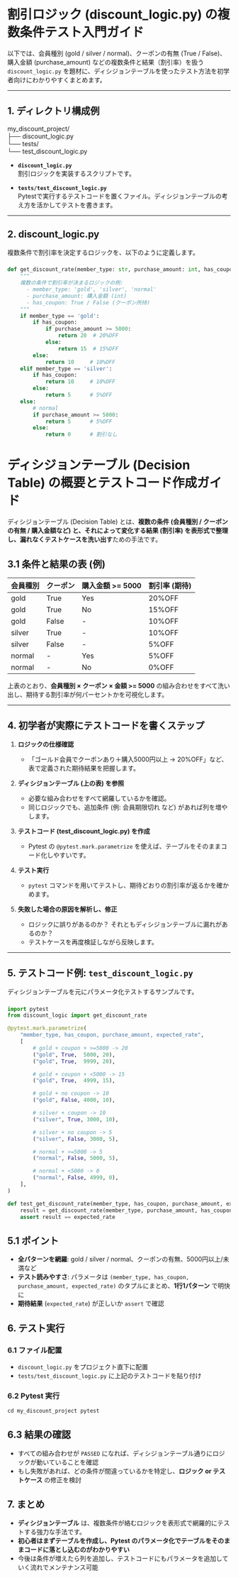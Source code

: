# 割引ロジック (discount_logic.py) の複数条件テスト入門ガイド

以下では、会員種別 (gold / silver / normal)、クーポンの有無 (True / False)、購入金額 (purchase_amount) などの複数条件と結果（割引率）を扱う `discount_logic.py` を題材に、ディシジョンテーブルを使ったテスト方法を初学者向けにわかりやすくまとめます。

---

## 1. ディレクトリ構成例
my_discount_project/  
    ├── discount_logic.py   
    └── tests/  
        └── test_discount_logic.py  

- **`discount_logic.py`**  
  割引ロジックを実装するスクリプトです。  

- **`tests/test_discount_logic.py`**  
  Pytestで実行するテストコードを置くファイル。ディシジョンテーブルの考え方を活かしてテストを書きます。

---

## 2. discount_logic.py

複数条件で割引率を決定するロジックを、以下のように定義します。

###
```python
def get_discount_rate(member_type: str, purchase_amount: int, has_coupon: bool) -> int:
    """
    複数の条件で割引率が決まるロジックの例:
      - member_type: 'gold', 'silver', 'normal'
      - purchase_amount: 購入金額 (int)
      - has_coupon: True / False (クーポン所持)
    """
    if member_type == 'gold':
        if has_coupon:
            if purchase_amount >= 5000:
                return 20  # 20%OFF
            else:
                return 15  # 15%OFF
        else:
            return 10     # 10%OFF
    elif member_type == 'silver':
        if has_coupon:
            return 10     # 10%OFF
        else:
            return 5      # 5%OFF
    else:
        # normal
        if purchase_amount >= 5000:
            return 5      # 5%OFF
        else:
            return 0      # 割引なし
```

# ディシジョンテーブル (Decision Table) の概要とテストコード作成ガイド

ディシジョンテーブル (Decision Table) とは、**複数の条件 (会員種別 / クーポンの有無 / 購入金額など) と、それによって変化する結果 (割引率) を表形式で整理し、漏れなくテストケースを洗い出す**ための手法です。

## 3.1 条件と結果の表 (例)

| 会員種別 | クーポン | 購入金額 >= 5000 | 割引率 (期待) |
|----------|---------|------------------|---------------|
| gold     | True    | Yes              | 20%OFF        |
| gold     | True    | No               | 15%OFF        |
| gold     | False   | -                | 10%OFF        |
| silver   | True    | -                | 10%OFF        |
| silver   | False   | -                | 5%OFF         |
| normal   | -       | Yes              | 5%OFF         |
| normal   | -       | No               | 0%OFF         |

上表のとおり、**会員種別 × クーポン × 金額 >= 5000** の組み合わせをすべて洗い出し、期待する割引率が何パーセントかを可視化します。

---

## 4. 初学者が実際にテストコードを書くステップ

1. **ロジックの仕様確認**  
   - 「ゴールド会員でクーポンあり＋購入5000円以上 → 20%OFF」など、表で定義された期待結果を把握します。

2. **ディシジョンテーブル (上の表) を参照**  
   - 必要な組み合わせをすべて網羅しているかを確認。  
   - 同じロジックでも、追加条件 (例: 会員期限切れ など) があれば列を増やします。

3. **テストコード (test_discount_logic.py) を作成**  
   - Pytest の `@pytest.mark.parametrize` を使えば、テーブルをそのままコード化しやすいです。

4. **テスト実行**  
   - `pytest` コマンドを用いてテストし、期待どおりの割引率が返るかを確かめます。

5. **失敗した場合の原因を解析し、修正**  
   - ロジックに誤りがあるのか？ それともディシジョンテーブルに漏れがあるのか？  
   - テストケースを再度検証しながら反映します。

---

## 5. テストコード例: `test_discount_logic.py`

ディシジョンテーブルを元にパラメータ化テストするサンプルです。

###
```python
import pytest
from discount_logic import get_discount_rate

@pytest.mark.parametrize(
    "member_type, has_coupon, purchase_amount, expected_rate",
    [
        # gold + coupon + >=5000 -> 20
        ("gold", True,  5000, 20),
        ("gold", True,  9999, 20),

        # gold + coupon + <5000 -> 15
        ("gold", True,  4999, 15),

        # gold + no coupon -> 10
        ("gold", False, 4000, 10),

        # silver + coupon -> 10
        ("silver", True, 3000, 10),

        # silver + no coupon -> 5
        ("silver", False, 3000, 5),

        # normal + >=5000 -> 5
        ("normal", False, 5000, 5),

        # normal + <5000 -> 0
        ("normal", False, 4999, 0),
    ],
)

def test_get_discount_rate(member_type, has_coupon, purchase_amount, expected_rate):
    result = get_discount_rate(member_type, purchase_amount, has_coupon)
    assert result == expected_rate
``` 

## 5.1 ポイント
- **全パターンを網羅**: gold / silver / normal、クーポンの有無、5000円以上/未満など  
- **テスト読みやすさ**: パラメータは `(member_type, has_coupon, purchase_amount, expected_rate)` のタプルにまとめ、**1行1パターン** で明快に  
- **期待結果** (`expected_rate`) が正しいか `assert` で確認

## 6. テスト実行

### 6.1 ファイル配置
- `discount_logic.py` をプロジェクト直下に配置  
- `tests/test_discount_logic.py` に上記のテストコードを貼り付け

### 6.2 Pytest 実行

``` python
cd my_discount_project pytest
```

## 6.3 結果の確認
- すべての組み合わせが `PASSED` になれば、ディシジョンテーブル通りにロジックが動いていることを確認  
- もし失敗があれば、どの条件が間違っているかを特定し、**ロジック or テストケース** の修正を検討

## 7. まとめ
- **ディシジョンテーブル** は、複数条件が絡むロジックを表形式で網羅的にテストする強力な手法です。  
- **初心者はまずテーブルを作成し、Pytest のパラメータ化でテーブルをそのままコードに落とし込むのがわかりやすい**  
- 今後は条件が増えたら列を追加し、テストコードにもパラメータを追加していく流れでメンテナンス可能  
